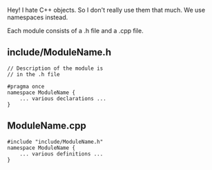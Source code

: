 Hey! I hate C++ objects. So I don't really use them that much. We use namespaces instead.

Each module consists of a .h file and a .cpp file.

include/ModuleName.h
---

```
// Description of the module is 
// in the .h file

#pragma once
namespace ModuleName {
    ... various declarations ...
}

```

ModuleName.cpp
---

```
#include "include/ModuleName.h"
namespace ModuleName {
    ... various definitions ...
}
```
